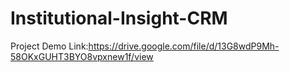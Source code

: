 # Institutional-Insight-CRM

Project Demo Link:https://drive.google.com/file/d/13G8wdP9Mh-58OKxGUHT3BYO8vpxnew1f/view
